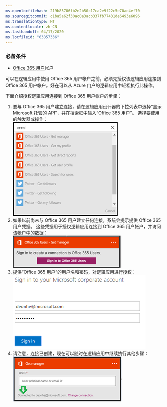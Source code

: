 ```yaml
---
ms.openlocfilehash: 219b85706fb2e2b50c17ca2e9f22c5e70ae4ef70
ms.sourcegitcommit: c1ba5a62f30ac0a3acb337fb77431de6493e6096
ms.translationtype: HT
ms.contentlocale: zh-CN
ms.lasthandoff: 04/17/2020
ms.locfileid: "63857336"
---
```

### <a name="prerequisites"></a>必备条件
* [Office 365 用户](https://office365.com)帐户  

可以在逻辑应用中使用 Office 365 用户帐户之前，必须先授权该逻辑应用连接到 Office 365 用户帐户。好在可以从 Azure 门户的逻辑应用中轻松执行此操作。  

下面介绍授权逻辑应用连接到 Office 365 用户帐户的步骤：  

1. 要与 Office 365 用户建立连接，请在逻辑应用设计器的下拉列表中选择“显示 Microsoft 托管的 API”，并在搜索框中输入“Office 365 用户”。   选择要使用的触发器或操作：  
   ![Office 365 用户连接创建步骤](./media/connectors-create-api-office365users/office365users-1.png)  
2. 如果以前尚未与 Office 365 用户建立任何连接，系统会提示提供 Office 365 用户凭据。 这些凭据用于授权逻辑应用连接到 Office 365 用户帐户，并访问该帐户中的数据：  
   ![Office 365 用户连接创建步骤](./media/connectors-create-api-office365users/office365users-2.png)  
3. 提供“Office 365 用户”的用户名和密码，对逻辑应用进行授权：  
   ![Office 365 用户连接创建步骤](./media/connectors-create-api-office365users/office365users-3.png)  
4. 请注意，连接已创建，现在可以随时在逻辑应用中继续执行其他步骤：  
   ![Office 365 用户连接创建步骤](./media/connectors-create-api-office365users/office365users-4.png)  

